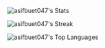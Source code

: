 ![asifbuet047's Stats](https://github-readme-stats.vercel.app/api?username=asifbuet047&theme=radical&show_icons=true&hide_border=false&count_private=true)

![asifbuet047's Streak](https://github-readme-streak-stats.herokuapp.com/?user=asifbuet047&theme=radical&hide_border=false)

![asifbuet047's Top Languages](https://github-readme-stats.vercel.app/api/top-langs/?username=asifbuet047&theme=radical&show_icons=true&hide_border=false&layout=compact)